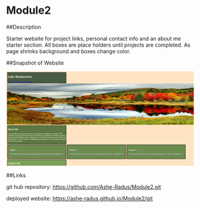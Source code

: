 # Module2

##Description

Starter website for project links, personal contact info and an about me starter section. All boxes are place holders until projects are completed. As page shrinks background and boxes change color. 

##Snapshot of Website

![snapshot](./assets/images/snapshot.png)

##Links

git hub repository:  https://github.com/Ashe-Radus/Module2.git

deployed website: https://ashe-radus.github.io/Module2/git 